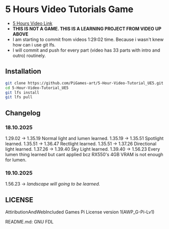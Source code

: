 # 5 Hours Video Tutorials Game
- [5 Hours Video Link](https://www.youtube.com/watch?v=k-zMkzmduqI&list=PL3ktcUu6HAqbSWsIPz7QRyn0vkCndRd0D)
- **THIS IS NOT A GAME. THIS IS A LEARNING PROJECT FROM VIDEO UP ABOVE**
- I am starting to commit from videos 1:29:02 time. Because i wasn't knew how can i use git lfs.
- I will commit and push for every part (video has 33 parts with intro and outro) routinely.

## Installation
```Bash
git clone https://github.com/PiGames-art/5-Hour-Video-Tutorial_UE5.git
cd 5-Hour-Video-Tutorial_UE5
git lfs install
git lfs pull
```

## Changelog
### 18.10.2025 
1.29.02 -> 1.35.19 Normal light and lumen learned.
1.35.19 -> 1.35.51 Spotlight learned.
1.35.51 -> 1.36.47 Rectlight learned.
1.35.51 -> 1.37.26 Directional light learned.
1.37.26 -> 1.39.40 Sky Light learned.
1.39.40 -> 1.56.23 Every lumen thing learned but cant applied bcz RX550's 4GB VRAM is not enough for lumen.

### 19.10.2025
1.56.23 -> *landscape will going to be learned.*

## LICENSE
AttiributionAndWebIncluded Games Pi License version 1(AWP_G-Pi-Lv1)


README.md: GNU FDL
